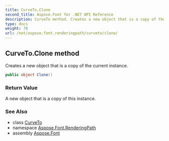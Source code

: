 ```yaml
---
title: CurveTo.Clone
second_title: Aspose.Font for .NET API Reference
description: CurveTo method. Creates a new object that is a copy of the current instance
type: docs
weight: 70
url: /net/aspose.font.renderingpath/curveto/clone/
---
```

## CurveTo.Clone method

Creates a new object that is a copy of the current instance.

```csharp
public object Clone()
```

### Return Value

A new object that is a copy of this instance.

### See Also

* class [CurveTo](../)
* namespace [Aspose.Font.RenderingPath](../../../aspose.font.renderingpath/)
* assembly [Aspose.Font](../../../)


